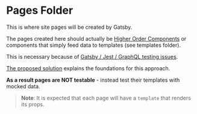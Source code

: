 # Pages Folder

This is where site pages will be created by Gatsby. 

The pages created here should actually be [Higher Order Components](https://reactjs.org/docs/higher-order-components.html) or components that simply feed data to templates (see templates folder).

This is necessary because of [Gatsby / Jest / GraphQL testing issues](https://github.com/gatsbyjs/gatsby/issues/5824). 

[The proposed solution](https://github.com/gatsbyjs/gatsby/issues/5824#issuecomment-409107419) explains the foundations for this approach.

**As a result pages are NOT testable** - instead test their templates with mocked data.

> **Note**: It is expected that each page will have a `template` that renders its props.

